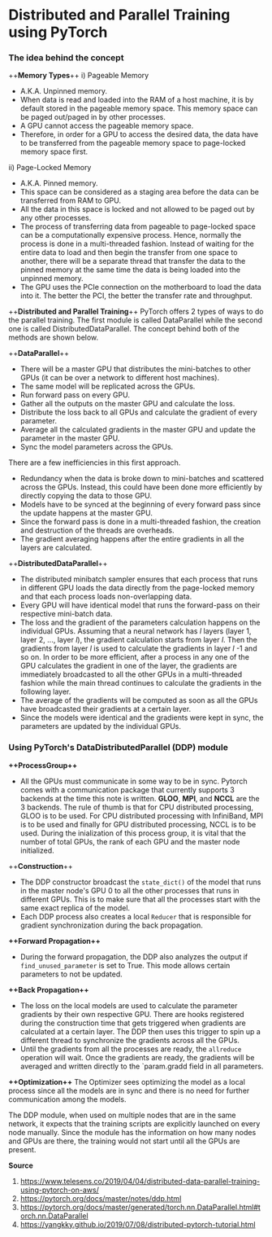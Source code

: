 # Distributed and Parallel Training using PyTorch

### The idea behind the concept

++**Memory Types**++
i) Pageable Memory
- A.K.A. Unpinned memory.
- When data is read and loaded into the RAM of a host machine, it is by default stored in the pageable memory space. This memory space can be paged out/paged in by other processes.
- A GPU cannot access the pageable memory space.
- Therefore, in order for a GPU to access the desired data, the data have to be transferred from the pageable memory space to page-locked memory space first.

ii) Page-Locked Memory
- A.K.A. Pinned memory.
- This space can be considered as a staging area before the data can be transferred from RAM to GPU.
- All the data in this space is locked and not allowed to be paged out by any other processes.
- The process of transferring data from pageable to page-locked space can be a computationally expensive process. Hence, normally the process is done in a multi-threaded fashion. Instead of waiting for the entire data to load and then begin the transfer from one space to another, there will be a separate thread that transfer the data to the pinned memory at the same time the data is being loaded into the unpinned memory.
- The GPU uses the PCIe connection on the motherboard to load the data into it. The better the PCI, the better the transfer rate and throughput.

++**Distributed and Parallel Training**++
PyTorch offers 2 types of ways to do the parallel training. The first module is called DataParallel while the second one is called DistributedDataParallel. The concept behind both of the methods are shown below.

++**DataParallel**++

- There will be a master GPU that distributes the mini-batches to other GPUs (it can be over a network to different host machines).
- The same model will be replicated across the GPUs.
- Run forward pass on every GPU.
- Gather all the outputs on the master GPU and calculate the loss.
- Distribute the loss back to all GPUs and calculate the gradient of every parameter.
- Average all the calculated gradients in the master GPU and update the parameter in the master GPU.
- Sync the model parameters across the GPUs. 

There are a few inefficiencies in this first approach.
- Redundancy when the data is broke down to mini-batches and scattered across the GPUs. Instead, this could have been done more efficiently by directly copying the data to those GPU.
- Models have to be synced at the beginning of every forward pass since the update happens at the master GPU.
- Since the forward pass is done in a multi-threaded fashion, the creation and destruction of the threads are overheads.
- The gradient averaging happens after the entire gradients in all the layers are calculated.

++**DistributedDataParallel**++
- The distributed minibatch sampler ensures that each process that runs in different GPU loads the data directly from the page-locked memory and that each process loads non-overlapping data.
- Every GPU will have identical model that runs the forward-pass on their respective mini-batch data.
- The loss and the gradient of the parameters calculation happens on the individual GPUs. Assuming that a neural network has _l_ layers (layer 1, layer 2, ..., layer _l_), the gradient calculation starts from layer _l_. Then the gradients from layer _l_ is used to calculate the gradients in layer _l_ -1 and so on. In order to be more efficient, after a process in any one of the GPU calculates the gradient in one of the layer, the gradients are immediately broadcasted to all the other GPUs in a multi-threaded fashion while the main thread continues to calculate the gradients in the following layer.
- The average of the gradients will be computed as soon as all the GPUs have broadcasted their gradients at a certain layer. 
- Since the models were identical and the gradients were kept in sync, the parameters are updated by the individual GPUs.

### Using PyTorch's DataDistributedParallel (DDP) module

**++ProcessGroup++**
- All the GPUs must communicate in some way to be in sync. Pytorch comes with a communication package that currently supports 3 backends at the time this note is written. **GLOO**, **MPI**, and **NCCL** are the 3 backends. The rule of thumb is that for CPU distributed processing, GLOO is to be used. For CPU distributed processing with InfiniBand, MPI is to be used and finally for GPU distributed processing, NCCL is to be used. During the inialization of this process group, it is vital that the number of total GPUs, the rank of each GPU and the master node initialized. 

++**Construction**++
- The DDP constructor broadcast the `state_dict()` of the model that runs in the master node's GPU 0 to all the other processes that runs in different GPUs. This is to make sure that all the processes start with the same exact replica of the model.
- Each DDP process also creates a local `Reducer` that is responsible for gradient synchronization during the back propagation.

**++Forward Propagation++**
- During the forward propagation, the DDP also analyzes the output if `find_unused_parameter` is set to True. This mode allows certain parameters to not be updated.

**++Back Propagation++**
- The loss on the local models are used to calculate the parameter gradients by their own respective GPU. There are hooks registered during the construction time that gets triggered when gradients are calculated at a certain layer. The DDP then uses this trigger to spin up a different thread to synchronize the gradients across all the GPUs.
- Until the gradients from all the processes are ready, the `allreduce` operation will wait. Once the gradients are ready, the gradients will be averaged and written directly to the `param.gradd field in all parameters.

**++Optimization++**
The Optimizer sees optimizing the model as a local process since all the models are in sync and there is no need for further communication among the models.

The DDP module, when used on multiple nodes that are in the same network, it expects that the training scripts are explicitly launched on every node manually. Since the module has the information on how many nodes and GPUs are there, the training would not start until all the GPUs are present.

**Source**
1) https://www.telesens.co/2019/04/04/distributed-data-parallel-training-using-pytorch-on-aws/
2) https://pytorch.org/docs/master/notes/ddp.html
3) https://pytorch.org/docs/master/generated/torch.nn.DataParallel.html#torch.nn.DataParallel
4) https://yangkky.github.io/2019/07/08/distributed-pytorch-tutorial.html


